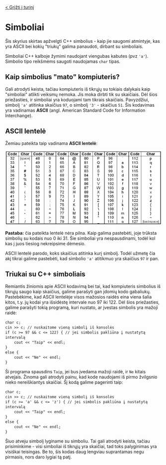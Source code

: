 [< Grįžti į turinį](../README.md)
# Simboliai
Šis skyrius skirtas apžvelgti C++ simbolius - kaip jie saugomi atmintyje, kas yra ASCII bei kokių "triukų" galima panaudoti, dirbant su simboliais.

Simboliai C++ kalboje žymimi naudojant viengubas kabutes (pvz `'a'`). Simbolio tipo reikšmėms saugoti naudojamas `char` tipas.

## Kaip simbolius "mato" kompiuteris?
Gali atrodyti keista, tačiau kompiuteris iš tikrųjų su tokiais dalykais kaip "simboliai" atlikti veiksmų nemoka. Jis moka dirbti tik su skaičiais. Dėl šios priežasties, ir simboliai yra koduojami tam tikrais skaičiais. Pavyzdžiui, simbolį `'a'` atitinka skaičius `97`, o simbolį `'3'` - skaičius `51`. Šis kodavimas yra vadinamas **ASCII** (angl. American Standard Code for Information Interchange).

## ASCII lentelė
Žemiau pateikta taip vadinama **ASCII lentelė**:

![ASCII lentelė](./images/ascii_table.jpg)

**Pastaba:** čia pateikta lentelė nėra pilna. Kaip galima pastebėti, joje trūksta simbolių su kodais nuo 0 iki 31. Šie simboliai yra nespausdinami, todėl kol kas į juos tiesiog nekreipsime dėmesio.

ASCII lentelė parodo, koks skaičius atitinka kurį simbolį. Todėl užmetę čia akį tikrai galime pastebėti, kad simbolio `'a'` atitikmuo yra skaičius `97` ir pan.

## Triukai su C++ simboliais
Remiantis žiniomis apie ASCII kodavimą bei tai, kad kompiuteris simbolius iš tikrųjų saugo kaip skaičius, galime parašyti gan įdomių kodo gabaliukų. Pastebėkime, kad ASCII lentelėje visos mažosios raidės eina viena šalia kitos, t.y. jų kodai yra išsidėstę intervale nuo 97 iki 122. Dėl šios priežasties, galime parašyti tokią programą, kuri nustato, ar įvestas simbolis yra mažoji raidė:
```
char c;
cin >> c; // nuskaitome vieną simbolį iš konsolės
if (c >= 97 && c <= 122) { // jei simbolis pakliūna į nustatytą intervalą
    cout << "Taip" << endl;
}
else {
    cout << "Ne" << endl;
}
```
Ši programa spausdins `Taip`, jei bus įvedama mažoji raidė, ir `Ne` kitais atvejais. Žinoma gali atrodyti painu, kad kode naudojami iš pirmo žvilgsnio nieko nereiškiantys skaičiai. Šį kodą galime pagerinti taip:
```
char c;
cin >> c; // nuskaitome vieną simbolį iš konsolės
if (c >= 'a' && c <= 'z') { // jei simbolis pakliūna į nustatytą intervalą
    cout << "Taip" << endl;
}
else {
    cout << "Ne" << endl;
}
```
Šiuo atveju simbolį lyginame su simboliu. Tai gali atrodyti keista, tačiau prisiminkime - visi simboliai iš tikrųjų yra skaičiai, tad toks palyginimas yra visiškai teisingas. Be to, šis kodas daug lengviau suprantamas negu pirmasis, nors daro lygiai tą patį.